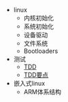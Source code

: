 

* linux
    * 内核初始化
    * 系统初始化
    * 设备驱动
    * 文件系统
    * Bootloaders
* 测试
    * [ TDD ](./TDD.md)
    * [ TDD要点 ](./TDD_tips.md)
* 嵌入式linux
    * ARM体系结构
